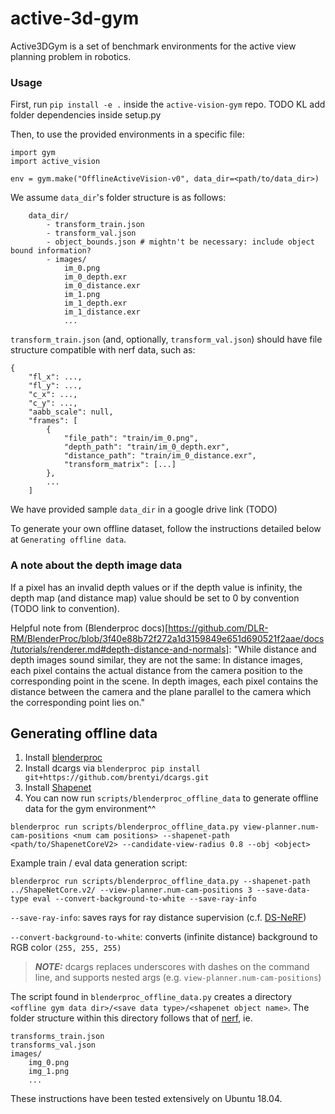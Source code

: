 # active-3d-gym
Active3DGym is a set of benchmark environments for the active view planning problem in robotics.


### Usage

First, run `pip install -e .` inside the `active-vision-gym` repo.
TODO KL add folder dependencies inside setup.py

Then, to use the provided environments in a specific file:

```
import gym
import active_vision

env = gym.make("OfflineActiveVision-v0", data_dir=<path/to/data_dir>)
```

We assume `data_dir`'s folder structure is as follows:

```
    data_dir/
        - transform_train.json
        - transform_val.json
        - object_bounds.json # mightn't be necessary: include object bound information?
        - images/
            im_0.png
            im_0_depth.exr
            im_0_distance.exr
            im_1.png
            im_1_depth.exr
            im_1_distance.exr
            ...
```

`transform_train.json` (and, optionally, `transform_val.json`) should have file structure compatible with nerf data, such as:

```
{
    "fl_x": ...,
    "fl_y": ...,
    "c_x": ...,
    "c_y": ...,
    "aabb_scale": null,
    "frames": [
        {
            "file_path": "train/im_0.png",
            "depth_path": "train/im_0_depth.exr",
            "distance_path": "train/im_0_distance.exr",
            "transform_matrix": [...]
        }, 
        ...
    ]
```

We have provided sample `data_dir` in a google drive link (TODO)

To generate your own offline dataset, follow the instructions detailed below at `Generating offline data`.

### A note about the depth image data

If a pixel has an invalid depth values or if the depth value is infinity, the depth map (and distance map) value should be set to 0 by convention (TODO link to convention). 

Helpful note from (Blenderproc docs)[https://github.com/DLR-RM/BlenderProc/blob/3f40e88b72f272a1d3159849e651d690521f2aae/docs/tutorials/renderer.md#depth-distance-and-normals]: "While distance and depth images sound similar, they are not the same: In distance images, each pixel contains the actual distance from the camera position to the corresponding point in the scene. In depth images, each pixel contains the distance between the camera and the plane parallel to the camera which the corresponding point lies on."


## Generating offline data
1. Install [blenderproc](https://github.com/DLR-RM/BlenderProc)
2. Install dcargs via `blenderproc pip install git+https://github.com/brentyi/dcargs.git`
3. Install [Shapenet](http://www.shapenet.org/)
4. You can now run `scripts/blenderproc_offline_data` to generate offline data for the gym environment^^
```
blenderproc run scripts/blenderproc_offline_data.py view-planner.num-cam-positions <num cam positions> --shapenet-path <path/to/ShapenetCoreV2> --candidate-view-radius 0.8 --obj <object>
```

Example train / eval data generation script:

```
blenderproc run scripts/blenderproc_offline_data.py --shapenet-path ../ShapeNetCore.v2/ --view-planner.num-cam-positions 3 --save-data-type eval --convert-background-to-white --save-ray-info
```

`--save-ray-info`: saves rays for ray distance supervision (c.f. [DS-NeRF](https://github.com/dunbar12138/DSNeRF))

`--convert-background-to-white`: converts (infinite distance) background to RGB color `(255, 255, 255)`

> **_NOTE:_** dcargs replaces underscores with dashes on the command line, and supports nested args (e.g. `view-planner.num-cam-positions`)

The script found in `blenderproc_offline_data.py` creates a directory `<offline gym data dir>/<save data type>/<shapenet object name>`. The folder structure within this directory follows that of [nerf](https://github.com/bmild/nerf), ie.  

    transforms_train.json
    transforms_val.json
    images/
        img_0.png
        img_1.png
        ...

These instructions have been tested extensively on Ubuntu 18.04.
